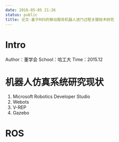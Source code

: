 ```yaml
---
date: 2016-05-05 21:26
status: public
title: 论文-基于ROS的移动服务机器人进门过程关键技术研究
---
```


# Intro
Author：董学会
School：哈工大
Time：2015.12
# 机器人仿真系统研究现状
1. Microsoft Robotics Developer Studio
2. Webots
3. V-REP
4. Gazebo
# ROS
